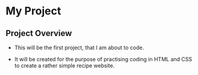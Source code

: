 # My Project

## Project Overview 

- This will be the first project, that I am about to code.

- It will be created for the purpose of practising coding in HTML and CSS to create a rather simple recipe website.